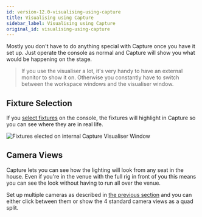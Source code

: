 ```yaml
---
id: version-12.0-visualising-using-capture
title: Visualising using Capture
sidebar_label: Visualising using Capture
original_id: visualising-using-capture
---
```


Mostly you don't have to do anything special with Capture once you have
it set up. Just operate the console as normal and Capture will show you
what would be happening on the stage.

>If you use the visualiser a lot, it's very handy to have an external monitor to show it on. Otherwise you constantly have to switch between the workspace windows and the visualiser window.

Fixture Selection
-----------------

If you [select fixtures](../controlling-fixtures/using-the-select-buttons-and-wheels/#selecting-fixtures-and-dimmers-for-control) on the console, the fixtures will highlight in
Capture so you can see where they are in real life.

![Fixtures elected on internal Capture Visualiser Window](/docs/images/image270.png)

Camera Views
------------

Capture lets you can see how the lighting will look from any seat in the
house. Even if you're in the venue with the full rig in front of you
this means you can see the look without having to run all over the
venue.

Set up multiple cameras as described in [the previous section](setting-up-the-rig#setting-up-cameras-views) and you can
either click between them or show the 4 standard camera views as a quad
split.


